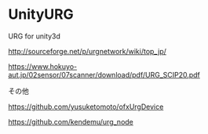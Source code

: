 # UnityURG
URG for unity3d

http://sourceforge.net/p/urgnetwork/wiki/top_jp/

https://www.hokuyo-aut.jp/02sensor/07scanner/download/pdf/URG_SCIP20.pdf


その他

https://github.com/yusuketomoto/ofxUrgDevice

https://github.com/kendemu/urg_node
